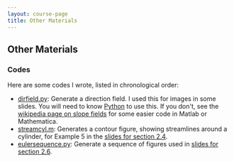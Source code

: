```yaml
---
layout: course-page
title: Other Materials
---
```


## Other Materials

### Codes

Here are some codes I wrote, listed in chronological order:

* [dirfield.py](assets/codes/dirfield.py): Generate a direction field.  I used this for images in some slides.  You will need to know [Python](https://www.python.org/) to use this.  If you don't, see the [wikipedia page on slope fields](https://en.wikipedia.org/wiki/Slope_field) for some easier code in Matlab or Mathematica.
* [streamcyl.m](assets/codes/streamcyl.m): Generates a contour figure, showing streamlines around a cylinder, for Example 5 in the [slides for section 2.4](assets/slides/2-4.pdf).
* [eulersequence.py](assets/codes/eulersequence.py): Generate a sequence of figures used in [slides for section 2.6](assets/slides/2-6.pdf).

